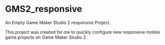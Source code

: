 # GMS2_responsive
An Empty Game Maker Studio 2 responsive Project.

This project was created for me to quickly configure new responsive mobile game projects on Game Maker Studio 2.
